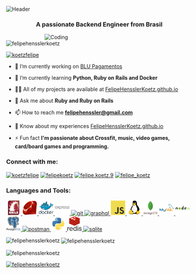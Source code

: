 ![Header](https://user-images.githubusercontent.com/21181016/229649225-11edda5a-5d76-4ed0-8694-f30f69bc9990.png)
<h3 align="center">A passionate Backend Engineer from Brasil</h3>
<img align="right" alt="Coding" width="400" src="https://user-images.githubusercontent.com/60306074/160750010-f3fe0b78-0090-4f61-be39-9a9ba9f29b3a.gif">

<p align="left"> <img src="https://komarev.com/ghpvc/?username=felipehensslerkoetz&label=Profile%20views&color=0e75b6&style=flat" alt="felipehensslerkoetz" /> </p>

<p align="left"> <a href="https://twitter.com/koetzfelipe" target="blank"><img src="https://img.shields.io/twitter/follow/koetzfelipe?logo=twitter&style=for-the-badge" alt="koetzfelipe" /></a> </p>

- 🔭 I’m currently working on [BLU Pagamentos](https://blu.com.br/)

- 🌱 I’m currently learning **Python, Ruby on Rails and Docker**

- 👨‍💻 All of my projects are available at [FelipeHensslerKoetz.github.io](https://FelipeHensslerKoetz.github.io)

- 💬 Ask me about **Ruby and Ruby on Rails**

- 📫 How to reach me **felipehenssler@gmail.com**

- 📄 Know about my experiences [FelipeHensslerKoetz.github.io](https://FelipeHensslerKoetz.github.io)

- ⚡ Fun fact **I'm passionate about Crossfit, music, video games, card/board games and programming.**

<h3 align="left">Connect with me:</h3>
<p align="left">
<a href="https://twitter.com/koetzfelipe" target="blank"><img align="center" src="https://raw.githubusercontent.com/rahuldkjain/github-profile-readme-generator/master/src/images/icons/Social/twitter.svg" alt="koetzfelipe" height="30" width="40" /></a>
<a href="https://linkedin.com/in/felipekoetz" target="blank"><img align="center" src="https://raw.githubusercontent.com/rahuldkjain/github-profile-readme-generator/master/src/images/icons/Social/linked-in-alt.svg" alt="felipekoetz" height="30" width="40" /></a>
<a href="https://fb.com/felipe.koetz.9" target="blank"><img align="center" src="https://raw.githubusercontent.com/rahuldkjain/github-profile-readme-generator/master/src/images/icons/Social/facebook.svg" alt="felipe.koetz.9" height="30" width="40" /></a>
<a href="https://instagram.com/felipe_koetz" target="blank"><img align="center" src="https://raw.githubusercontent.com/rahuldkjain/github-profile-readme-generator/master/src/images/icons/Social/instagram.svg" alt="felipe_koetz" height="30" width="40" /></a>
</p>

<h3 align="left">Languages and Tools:</h3>
<p align="left"> <a href="https://rubyonrails.org" target="_blank" rel="noreferrer"> <img src="https://raw.githubusercontent.com/devicons/devicon/master/icons/rails/rails-original-wordmark.svg" alt="rails" width="40" height="40"/> </a><a href="https://www.ruby-lang.org/en/" target="_blank" rel="noreferrer"> <img src="https://raw.githubusercontent.com/devicons/devicon/master/icons/ruby/ruby-original.svg" alt="ruby" width="40" height="40"/> </a><a href="https://www.docker.com/" target="_blank" rel="noreferrer"> <img src="https://raw.githubusercontent.com/devicons/devicon/master/icons/docker/docker-original-wordmark.svg" alt="docker" width="40" height="40"/> </a> <a href="https://expressjs.com" target="_blank" rel="noreferrer"> <img src="https://raw.githubusercontent.com/devicons/devicon/master/icons/express/express-original-wordmark.svg" alt="express" width="40" height="40"/> </a> <a href="https://git-scm.com/" target="_blank" rel="noreferrer"> <img src="https://www.vectorlogo.zone/logos/git-scm/git-scm-icon.svg" alt="git" width="40" height="40"/> </a> <a href="https://graphql.org" target="_blank" rel="noreferrer"> <img src="https://www.vectorlogo.zone/logos/graphql/graphql-icon.svg" alt="graphql" width="40" height="40"/> </a> <a href="https://developer.mozilla.org/en-US/docs/Web/JavaScript" target="_blank" rel="noreferrer"> <img src="https://raw.githubusercontent.com/devicons/devicon/master/icons/javascript/javascript-original.svg" alt="javascript" width="40" height="40"/> </a> <a href="https://www.linux.org/" target="_blank" rel="noreferrer"> <img src="https://raw.githubusercontent.com/devicons/devicon/master/icons/linux/linux-original.svg" alt="linux" width="40" height="40"/> </a> <a href="https://www.mongodb.com/" target="_blank" rel="noreferrer"> <img src="https://raw.githubusercontent.com/devicons/devicon/master/icons/mongodb/mongodb-original-wordmark.svg" alt="mongodb" width="40" height="40"/> </a> <a href="https://www.mysql.com/" target="_blank" rel="noreferrer"> <img src="https://raw.githubusercontent.com/devicons/devicon/master/icons/mysql/mysql-original-wordmark.svg" alt="mysql" width="40" height="40"/> </a> <a href="https://nodejs.org" target="_blank" rel="noreferrer"> <img src="https://raw.githubusercontent.com/devicons/devicon/master/icons/nodejs/nodejs-original-wordmark.svg" alt="nodejs" width="40" height="40"/> </a> <a href="https://www.postgresql.org" target="_blank" rel="noreferrer"> <img src="https://raw.githubusercontent.com/devicons/devicon/master/icons/postgresql/postgresql-original-wordmark.svg" alt="postgresql" width="40" height="40"/> </a> <a href="https://postman.com" target="_blank" rel="noreferrer"> <img src="https://www.vectorlogo.zone/logos/getpostman/getpostman-icon.svg" alt="postman" width="40" height="40"/> </a> <a href="https://www.python.org" target="_blank" rel="noreferrer"> <img src="https://raw.githubusercontent.com/devicons/devicon/master/icons/python/python-original.svg" alt="python" width="40" height="40"/> </a>  <a href="https://redis.io" target="_blank" rel="noreferrer"> <img src="https://raw.githubusercontent.com/devicons/devicon/master/icons/redis/redis-original-wordmark.svg" alt="redis" width="40" height="40"/> </a>  <a href="https://www.sqlite.org/" target="_blank" rel="noreferrer"> <img src="https://www.vectorlogo.zone/logos/sqlite/sqlite-icon.svg" alt="sqlite" width="40" height="40"/> </a> </p>

<p><img align="left" src="https://github-readme-stats.vercel.app/api/top-langs?username=felipehensslerkoetz&show_icons=true&locale=en&layout=compact" alt="felipehensslerkoetz" /></p>

<p>&nbsp;<img align="center" src="https://github-readme-stats.vercel.app/api?username=felipehensslerkoetz&show_icons=true&locale=en" alt="felipehensslerkoetz" /></p>

<p><img align="center" src="https://github-readme-streak-stats.herokuapp.com/?user=felipehensslerkoetz&" alt="felipehensslerkoetz" /></p>

<p align="left"> <a href="https://github.com/ryo-ma/github-profile-trophy"><img src="https://github-profile-trophy.vercel.app/?username=felipehensslerkoetz" alt="felipehensslerkoetz" /></a> </p>



